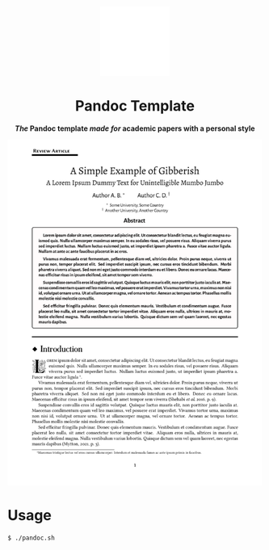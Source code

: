 <p align="center">
    <img src="icon.svg" width=138>
</p>
<h1 align="center">Pandoc Template</h1>
<p align="center"><strong><em>The</em> Pandoc template <em>made for</em> academic papers with a personal style</strong></p>
<p align="center">
    <img src="output.png" alt="The Paper" />
</p>

# Usage

```bash
$ ./pandoc.sh
```
